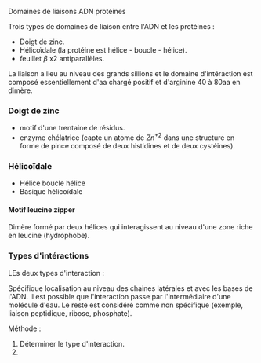 Domaines de liaisons ADN protéines

Trois types de domaines de liaison entre l'ADN et les protéines :

* Doigt de zinc.
* Hélicoïdale (la protéine est hélice - boucle - hélice).
* feuillet $\beta$ x2 antiparallèles.

La liaison a lieu au niveau des grands sillions et le domaine d'intéraction est composé essentiellement d'aa chargé positif et d'arginine
40 à 80aa en dimère.
### Doigt de zinc

* motif d'une trentaine de résidus.
* enzyme chélatrice (capte un atome de $Zn^{+2}$  dans une structure en forme de pince composé de deux histidines et de deux cystéines).
### Hélicoïdale

* Hélice boucle hélice
* Basique hélicoïdale
#### Motif leucine zipper

Dimère formé par deux hélices qui interagissent au niveau d'une zone riche en leucine (hydrophobe). 
### Types d'intéractions

LEs deux types d'interaction :

Spécifique localisation au niveau des chaines latérales et avec les bases de l'ADN. Il est possible que l'interaction passe par l'intermédiaire d'une molécule d'eau.
Le reste est considéré comme non spécifique (exemple, liaison peptidique, ribose, phosphate).

Méthode :

1. Déterminer le type d'interaction.
2. 
